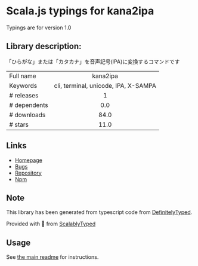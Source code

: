 
# Scala.js typings for kana2ipa

Typings are for version 1.0

## Library description:
「ひらがな」または「カタカナ」を音声記号(IPA)に変換するコマンドです

|                    |                 |
| ------------------ | :-------------: |
| Full name          | kana2ipa |
| Keywords           | cli, terminal, unicode, IPA, X-SAMPA |
| # releases         | 1 |
| # dependents       | 0.0 |
| # downloads        | 84.0 |
| # stars            | 11.0 |

## Links
- [Homepage](https://github.com/amanoese/kana2ipa#readme)
- [Bugs](https://github.com/amanoese/kana2ipa/issues)
- [Repository](https://github.com/amanoese/kana2ipa)
- [Npm](https://www.npmjs.com/package/kana2ipa)
    


## Note
This library has been generated from typescript code from [DefinitelyTyped](https://definitelytyped.org).

Provided with :purple_heart: from [ScalablyTyped](https://github.com/oyvindberg/ScalablyTyped)

## Usage
See [the main readme](../../readme.md) for instructions.


